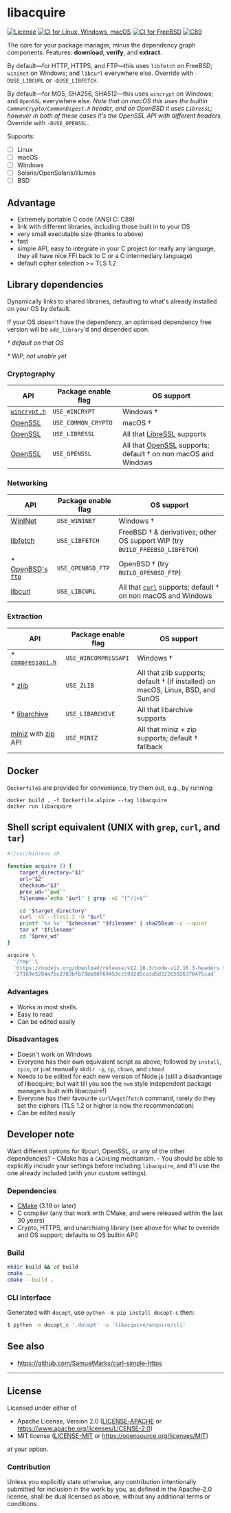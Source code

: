 libacquire
=======
[![License](https://img.shields.io/badge/license-Apache--2.0%20OR%20MIT-blue.svg)](https://opensource.org/licenses/Apache-2.0)
[![CI for Linux, Windows, macOS](https://github.com/offscale/libacquire/workflows/CI%20for%20Linux,%20Windows,%20macOS/badge.svg)](https://github.com/offscale/libacquire/actions)
[![CI for FreeBSD](https://api.cirrus-ci.com/github/offscale/libacquire.svg)](https://cirrus-ci.com/github/offscale/libacquire)
[![C89](https://img.shields.io/badge/C-89-blue)](https://en.wikipedia.org/wiki/C89_(C_version))

The core for your package manager, minus the dependency graph components. Features: **download**, **verify**, and **extract**.

By default—for HTTP, HTTPS, and FTP—this uses `libfetch` on FreeBSD; `wininet` on Windows; and `libcurl` everywhere else. Override with `-DUSE_LIBCURL` or  `-DUSE_LIBFETCH`.

By default—for MD5, SHA256, SHA512—this uses `wincrypt` on Windows; and `OpenSSL` everywhere else. _Note that on macOS this uses the builtin `CommonCrypto/CommonDigest.h` header, and on OpenBSD it uses `LibreSSL`; however in both of these cases it's the OpenSSL API with different headers._ Override with `-DUSE_OPENSSL`.

Supports:

  - [ ] Linux
  - [ ] macOS
  - [ ] Windows
  - [ ] Solaris/OpenSolaris/illumos
  - [ ] BSD

## Advantage

  - Extremely portable C code (ANSI C: C89)
  - link with different libraries, including those built in to your OS
  - very small executable size (thanks to above)
  - fast
  - simple API, easy to integrate in your C project (or really any language, they all have nice FFI back to C or a C intermediary language)
  - default cipher selection >= TLS 1.2

## Library dependencies

Dynamically links to shared libraries, defaulting to what's already installed on your OS by default.

If your OS doesn't have the dependency, an optimised dependency free version will be `add_library`'d and depended upon.

*† default on that OS*

*\* WiP, not usable yet*

### Cryptography

  | API     | Package enable flag | OS support |
  | ------- | ------------------- | ---------- |
  | [`wincrypt.h`](https://docs.microsoft.com/en-us/windows/win32/api/wincrypt) | `USE_WINCRYPT`  | Windows †
  | [OpenSSL](https://openssl.org) | `USE_COMMON_CRYPTO` | macOS † |
  | [OpenSSL](https://openssl.org) | `USE_LIBRESSL`      | All that [LibreSSL](https://libressl.org) supports  |
  | [OpenSSL](https://openssl.org) | `USE_OPENSSL`       | All that [OpenSSL](https://openssl.org) supports; default † on non macOS and Windows |

### Networking

  | API     | Package enable flag | OS support |
  | ------- | ------------------- | ---------- |
  | [WinINet](https://docs.microsoft.com/en-us/windows/win32/wininet) | `USE_WININET` | Windows † | 
  | [libfetch](https://www.freebsd.org/cgi/man.cgi?fetch(3)) | `USE_LIBFETCH`  | FreeBSD † & derivatives; other OS support WiP (try `BUILD_FREEBSD_LIBFETCH`)
  | \* [OpenBSD's `ftp`](https://man.openbsd.org/ftp.1) | `USE_OPENBSD_FTP`  | OpenBSD † (try `BUILD_OPENBSD_FTP`)
  | [libcurl](https://curl.se/libcurl)  | `USE_LIBCURL`  | All that [`curl`](https://curl.se) supports; default † on non macOS and Windows

### Extraction

  | API     | Package enable flag | OS support |
  | ------- | ------------------- | ---------- |
  | \* [`compressapi.h`](https://docs.microsoft.com/en-us/windows/win32/api/_cmpapi) | `USE_WINCOMPRESSAPI` | Windows †
  | \* [zlib](https://zlib.net) | `USE_ZLIB` | All that zlib supports; default † (if installed) on macOS, Linux, BSD, and SunOS
  | \* [libarchive](https://libarchive.org) | `USE_LIBARCHIVE` | All that libarchive supports
  | [miniz](https://github.com/richgel999/miniz) with [zip](https://github.com/kuba--/zip) API | `USE_MINIZ` | All that miniz + zip supports; default † fallback

## Docker

`Dockerfile`s are provided for convenience, try them out, e.g., by running:

    docker build . -f Dockerfile.alpine --tag libacquire
    docker run libacquire

## Shell script equivalent (UNIX with `grep`, `curl`, and `tar`)

```sh
#!/usr/bin/env sh

function acquire () {
    target_directory="$1"
    url="$2"
    checksum="$3"
    prev_wd="`pwd`"
    filename=`echo "$url" | grep -oE "[^/]+$"`

    cd "$target_directory"
    curl -sS --tlsv1.2 -O "$url"
    printf '%s %s' "$checksum" "$filename" | sha256sum -c --quiet
    tar xf "$filename"
    cd "$prev_wd"
}

acquire \
  '/tmp' \
  'https://nodejs.org/download/release/v12.16.3/node-v12.16.3-headers.tar.xz' \
  '27169e5284a7bc2783bfb79bb80f69453cc59d2d5ca3d5d22265826370475cad'
```

### Advantages

  - Works in most shells.
  - Easy to read
  - Can be edited easily

### Disadvantages

  - Doesn't work on Windows
  - Everyone has their own equivalent script as above; followed by `install`, `cpio`, or just manually `mkdir -p`, `cp`, `chown`, and `chmod`
  - Needs to be edited for each new version of Node.js (still a disadvantage of libacquire; but wait till you see the `nvm` style independent package managers built with libacquire!)
  - Everyone has their favourite `curl`/`wget`/`fetch` command, rarely do they set the ciphers (TLS 1.2 or higher is now the recommendation)
  - Can be edited easily

## Developer note

Want different options for libcurl, OpenSSL, or any of the other dependencies? - CMake has a `CACHE`ing mechanism. - You should be able to explicitly include your settings before including `libacquire`, and it'll use the one already included (with your custom settings).

### Dependencies

  - [CMake](https://cmake.org) (3.19 or later)
  - C compiler (any that work with CMake, and were released within the last 30 years)
  - Crypto, HTTPS, and unarchiving library (see above for what to override and OS support; defaults to OS builtin API)

### Build

```bash
mkdir build && cd build
cmake ..
cmake --build .
```

### CLI interface

Generated with `docopt`, use `python -m pip install docopt-c` then:
```bash
$ python -m docopt_c '.docopt' -o 'libacquire/acquire/cli'
```

## See also

  - https://github.com/SamuelMarks/curl-simple-https

---

## License

Licensed under either of

- Apache License, Version 2.0 ([LICENSE-APACHE](LICENSE-APACHE) or <https://www.apache.org/licenses/LICENSE-2.0>)
- MIT license ([LICENSE-MIT](LICENSE-MIT) or <https://opensource.org/licenses/MIT>)

at your option.

### Contribution

Unless you explicitly state otherwise, any contribution intentionally submitted
for inclusion in the work by you, as defined in the Apache-2.0 license, shall be
dual licensed as above, without any additional terms or conditions.
